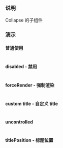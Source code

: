 ### 说明

Collapse 的子组件

### 演示

#### 普通使用

```js {"codepath": "panel.jsx"}
```

#### disabled - 禁用

```js {"codepath": "panel-disabled.jsx"}
```

#### forceRender - 强制渲染

```js {"codepath": "panel-forceRender.jsx"}
```

#### custom title - 自定义 title

```js {"codepath": "panel-customTitle.jsx"}
```

#### uncontrolled

```js {"codepath": "panel-uncontrolled.jsx"}
```

#### titlePosition - 标题位置

```js {"codepath": "panel-titlePosition.jsx"}
```
